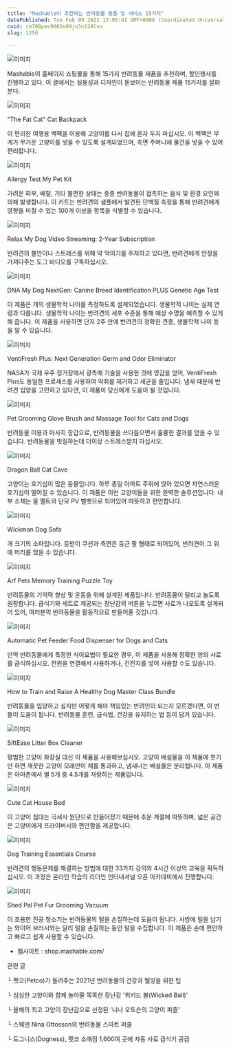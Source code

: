 ```yaml
---
title: "Mashable이 추천하는 반려동물 용품 및 서비스 15가지"
datePublished: Tue Feb 09 2021 13:05:41 GMT+0000 (Coordinated Universal Time)
cuid: cm700pes9002u09jo3n128lvu
slug: 1250

---
```



![이미지](https://cdn.hashnode.com/res/hashnode/image/upload/v1739250246847/04d5de5e-5bf9-47e1-889b-80611a926e0f.png)

Mashable이 홈페이지 쇼핑몰을 통해 15가지 반려동물 제품을 추천하며, 할인행사를 진행하고 있다. 이 글에서는 실용성과 디자인이 돋보이는 반려동물 제품 15가지를 살펴본다.

![이미지](https://cdn.hashnode.com/res/hashnode/image/upload/v1739250248607/f8a028a5-d5cf-4c9a-b1cb-1262ffcb2982.jpeg)

"The Fat Cat" Cat Backpack

이 편리한 여행용 백팩을 이용해 고양이를 다시 집에 혼자 두지 마십시오. 이 백팩은 무게가 무거운 고양이를 넣을 수 있도록 설계되었으며, 측면 주머니에 물건을 넣을 수 있어 편리합니다.

![이미지](https://cdn.hashnode.com/res/hashnode/image/upload/v1739250250301/36bfc573-08dd-4c10-9137-07f57b135c21.jpeg)

Allergy Test My Pet Kit

가려운 피부, 배탈, 기타 불편한 상태는 종종 반려동물이 접촉하는 음식 및 환경 요인에 의해 발생합니다. 이 키트는 반려견의 샘플에서 발견된 단백질 측정을 통해 반려견에게 영향을 미칠 수 있는 100개 이상을 항목을 식별할 수 있습니다.

![이미지](https://cdn.hashnode.com/res/hashnode/image/upload/v1739250252274/35ca87c4-eaca-4ebe-89b7-17d81835aaf8.jpeg)

Relax My Dog Video Streaming: 2-Year Subscription

반려견의 불안이나 스트레스를 위해 약 먹이기를 주저하고 있다면, 반려견에게 안정을 가져다주는 도그 비디오를 구독하십시오.

![이미지](https://cdn.hashnode.com/res/hashnode/image/upload/v1739250254352/207520c8-0721-4926-8301-6500f8c59621.jpeg)

DNA My Dog NextGen: Canine Breed Identification PLUS Genetic Age Test

이 제품은 개의 생물학적 나이를 측정하도록 설계되었습니다. 생물학적 나이는 실제 연령과 다릅니다. 생물학적 나이는 반려견의 세포 수준을 통해 예상 수명을 예측할 수 있게 해 줍니다. 이 제품을 사용하면 단지 2주 만에 반려견의 정확한 견종, 생물학적 나이 등을 알 수 있습니다.

![이미지](https://cdn.hashnode.com/res/hashnode/image/upload/v1739250255803/d254c6d3-4004-4152-a0f8-c11bd0e5001e.jpeg)

VentiFresh Plus: Next Generation Germ and Odor Eliminator

NASA가 국제 우주 정거장에서 광촉매 기술을 사용한 것에 영감을 얻어, VentiFresh Plus도 동일한 프로세스를 사용하여 악취를 제거하고 세균을 줄입니다. 냄새 때문에 반려견 입양을 고민하고 있다면, 이 제품이 당신에게 도움이 될 것입니다.

![이미지](https://cdn.hashnode.com/res/hashnode/image/upload/v1739250257248/25845ab6-9ea4-4149-aac4-3d931c6d8961.jpeg)

Pet Grooming Glove Brush and Massage Tool for Cats and Dogs

반려동물 미용과 마사지 장갑으로, 반려동물을 쓰다듬으면서 훌륭한 결과를 얻을 수 있습니다. 반려동물을 빗질하는데 더이상 스트레스받지 마십시오.

![이미지](https://cdn.hashnode.com/res/hashnode/image/upload/v1739250259080/6b516bea-b007-4fd5-8c04-e389e86071f7.jpeg)

Dragon Ball Cat Cave

고양이는 호기심이 많은 동물입니다. 하루 종일 아파트 주위에 앉아 있으면 자연스러운 호기심이 떨어질 수 있습니다. 이 제품은 이런 고양이들을 위한 완벽한 솔루션입니다. 내부 소재는 울 펠트와 단모 PV 벨벳으로 되어있어 따뜻하고 편안합니다.

![이미지](https://cdn.hashnode.com/res/hashnode/image/upload/v1739250260408/7037f4e5-8dda-451d-9907-1aa30c916f66.jpeg)

Wickman Dog Sofa

개 크기의 소파입니다. 등받이 쿠션과 측면은 둥근 팔 형태로 되어있어, 반려견이 그 위에 머리를 얹을 수 있습니다.

![이미지](https://cdn.hashnode.com/res/hashnode/image/upload/v1739250261694/6870e819-7ace-45c1-b052-ef577f1d0287.jpeg)

Arf Pets Memory Training Puzzle Toy

반려동물의 기억력 향상 및 운동을 위해 설계된 제품입니다. 반려동물이 달리고 놀도록 권장합니다. 급식기와 세트로 제공되는 장난감의 버튼을 누르면 사료가 나오도록 설계되어 있어, 여러분의 반려동물을 활동적으로 만들어줄 것입니다.

![이미지](https://cdn.hashnode.com/res/hashnode/image/upload/v1739250262981/6877dee0-d16c-4445-92ce-46d91adbb744.jpeg)

Automatic Pet Feeder Food Dispenser for Dogs and Cats

만약 반려동물에게 특정한 식이요법이 필요한 경우, 이 제품을 사용해 정확한 양의 사료를 급식하십시오. 전원을 연결해서 사용하거나, 건전지를 넣어 사용할 수도 있습니다.

![이미지](https://cdn.hashnode.com/res/hashnode/image/upload/v1739250264289/0c9c69f8-d4be-4205-8acb-979d3ce715cf.jpeg)

How to Train and Raise A Healthy Dog Master Class Bundle

반려동물을 입양하고 싶지만 어떻게 해야 책임있는 반려인이 되는지 모르겠다면, 이 번들이 도움이 됩니다. 반려동물 훈련, 급식법, 건강을 유지하는 법 등이 담겨 있습니다.

![이미지](https://cdn.hashnode.com/res/hashnode/image/upload/v1739250265545/d8b880e0-fab8-4b54-8253-28cf5398bcff.jpeg)

SiftEase Litter Box Cleaner

평범한 고양이 화장실 대신 이 제품을 사용해보십시오. 고양이 배설물을 이 제품에 붓기만 하면 깨끗한 고양이 모래만이 체를 통과하고, 냄새나는 배설물은 분리됩니다. 이 제품은 아마존에서 별 5개 중 4.5개를 자랑하는 제품입니다.

![이미지](https://cdn.hashnode.com/res/hashnode/image/upload/v1739250267329/42a21a3c-5a98-4d45-94ae-c7a43f8fc844.jpeg)

Cute Cat House Bed

이 고양이 침대는 극세사 원단으로 만들어졌기 때문에 추운 계절에 따뜻하며, 넓은 공간은 고양이에게 프라이버시와 편안함을 제공합니다.

![이미지](https://cdn.hashnode.com/res/hashnode/image/upload/v1739250269218/183380fd-0bfa-4363-8396-65f26d9f66d9.jpeg)

Dog Training Essentials Course

반려견의 행동문제를 해결하는 방법에 대한 33가지 강의와 4시간 이상의 교육을 획득하십시오. 이 과정은 온라인 학습의 리더인 인터내셔널 오픈 아카데미에서 진행합니다.

![이미지](https://cdn.hashnode.com/res/hashnode/image/upload/v1739250270867/ffc70242-25a4-4f85-9838-7cadb3f5ca77.jpeg)

Shed Pal Pet Fur Grooming Vacuum

이 조용한 진공 청소기는 반려동물의 털을 손질하는데 도움이 됩니다. 사방에 털을 남기는 와이어 브러시와는 달리 털을 손질하는 동안 털을 수집합니다. 이 제품은 손에 편안하고 빠르고 쉽게 사용할 수 있습니다.

- 웹사이트 : shop.mashable.com/

관련 글

└ 펫코(Petco)가 들려주는 2021년 반려동물의 건강과 웰빙을 위한 팁

└ 심심한 고양이와 함께 놀아줄 똑똑한 장난감 '위키드 볼(Wicked Ball)'

└ 올해의 최고 고양이 장난감으로 선정된 '니나 오토슨의 고양이 퍼즐'

└ 스웨덴 Nina Ottosson의 반려동물 스마트 퍼즐

└ 도그니스(Dogness), 펫코 소매점 1,600여 곳에 자동 사료 급식기 공급